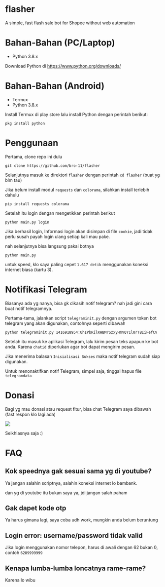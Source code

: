 # flasher
A simple, fast flash sale bot for Shopee without web automation

# Bahan-Bahan (PC/Laptop)
- Python 3.8.x

Download Python di https://www.python.org/downloads/

# Bahan-Bahan (Android)
- Termux
- Python 3.8.x

Install Termux di play store lalu install Python dengan perintah berikut:
```
pkg install python
```

# Penggunaan
Pertama, clone repo ini dulu
```
git clone https://github.com/bro-11/flasher
```
Selanjutnya masuk ke direktori `flasher` dengan perintah `cd flasher` (buat yg blm tau)

Jika belum install modul `requests` dan `colorama`, silahkan install terlebih dahulu
```
pip install requests colorama
```
Setelah itu login dengan mengetikkan perintah berikut
```
python main.py login
```
Jika berhasil login, Informasi login akan disimpan di file `cookie`, jadi tidak perlu susah payah login ulang setiap kali mau pake.

nah selanjutnya bisa langsung pakai botnya
```
python main.py
```
untuk speed, klo saya paling cepet `1.617 detik` menggunakan koneksi internet biasa (kartu 3).

# Notifikasi Telegram
Biasanya ada yg nanya, bisa gk dikasih notif telegram?
nah jadi gini cara buat notif telegramnya.

Pertama-tama, jalankan script `telegraminit.py` dengan argumen token bot telegram yang akan digunakan, contohnya seperti dibawah
```
python telegraminit.py 1416918954:UhIPbRilKWBMrSzxyHmVQY1l0rTBIiFefCV
```
Setelah itu masuk ke aplikasi Telegram, lalu kirim pesan teks apapun ke bot anda. Karena `chatid` diperlukan agar bot dapat mengirim pesan.

Jika menerima balasan `Inisialisasi Sukses` maka notif telegram sudah siap digunakan.

Untuk menonaktifkan notif Telegram, simpel saja, tinggal hapus file `telegramdata`

# Donasi
Bagi yg mau donasi atau request fitur, bisa chat Telegram saya dibawah (fast respon klo lagi ada)

[<img src="https://img.shields.io/badge/telegram-mikeytzyw-blue?style=flat&logo=telegram">](https://t.me/mikeytzyw)

Seikhlasnya saja :)

# FAQ
## Kok speednya gak sesuai sama yg di youtube?
Ya jangan salahin scriptnya, salahin koneksi internet lo bambank.

dan yg di youtube itu bukan saya ya, jdi jangan salah paham

## Gak dapet kode otp
Ya harus gimana lagi, saya coba udh work, mungkin anda belum beruntung

## Login error: username/password tidak valid
Jika login menggunakan nomor telepon, harus di awali dengan 62 bukan 0, contoh `6289999999`

## Kenapa lumba-lumba loncatnya rame-rame?
Karena lo wibu
